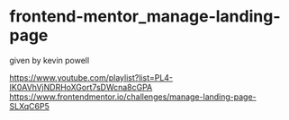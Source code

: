 # frontend-mentor_manage-landing-page <br>
given by kevin powell
 
https://www.youtube.com/playlist?list=PL4-IK0AVhVjNDRHoXGort7sDWcna8cGPA <br>
https://www.frontendmentor.io/challenges/manage-landing-page-SLXqC6P5
